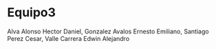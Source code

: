 # Equipo3
Alva Alonso Hector Daniel, Gonzalez Avalos Ernesto Emiliano, Santiago Perez Cesar, Valle Carrera Edwin Alejandro
